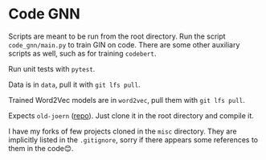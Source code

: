 # Code GNN

Scripts are meant to be run from the root directory.
Run the script `code_gnn/main.py` to train GIN on code.
There are some other auxiliary scripts as well, such as for training `codebert`.

Run unit tests with `pytest`.

Data is in `data`, pull it with `git lfs pull`.

Trained Word2Vec models are in `word2vec`, pull them with `git lfs pull`.

Expects `old-joern` ([repo](https://github.com/bstee615/old-joern)).
Just clone it in the root directory and compile it.

I have my forks of few projects cloned in the `misc` directory.
They are implicitly listed in the `.gitignore`, sorry if there appears some references to them in the code😊.
